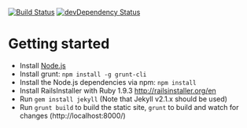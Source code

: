 [![Build Status](https://travis-ci.org/mpc-hc/mpc-hc.org.svg)](https://travis-ci.org/mpc-hc/mpc-hc.org)
[![devDependency Status](https://david-dm.org/mpc-hc/mpc-hc.org/dev-status.svg?theme=shields.io)](https://david-dm.org/mpc-hc/mpc-hc.org#info=devDependencies)

# Getting started

* Install [Node.js](http://nodejs.org/download/)
* Install grunt: `npm install -g grunt-cli`
* Install the Node.js dependencies via npm: `npm install`
* Install RailsInstaller with Ruby 1.9.3 <http://railsinstaller.org/en>
* Run `gem install jekyll` (Note that Jekyll v2.1.x should be used)
* Run `grunt build` to build the static site, `grunt` to build and watch for changes (http://localhost:8000/)
